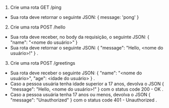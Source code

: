 1. Crie uma rota GET /ping
  - Sua rota deve retornar o seguinte JSON: { message: 'pong' }

2. Crie uma rota POST /hello
  - Sua rota deve receber, no body da requisição, o seguinte JSON: { "name": "<nome do usuário>" }
  - Sua rota deve retornar o seguinte JSON: { "message": "Hello, <nome do usuário>!" } .

3. Crie uma rota POST /greetings
  - Sua rota deve receber o seguinte JSON: { "name": "<nome do usuário>", "age": <idade do usuário> } .
  - Caso a pessoa usuária tenha idade superior a 17 anos, devolva o JSON { "message": "Hello, <nome do usuário>!" } com o status code 200 - OK .
  - Caso a pessoa usuária tenha 17 anos ou menos, devolva o JSON { "message": "Unauthorized" } com o status code 401 - Unauthorized .
